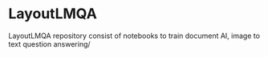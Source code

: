 # LayoutLMQA
LayoutLMQA repository consist of notebooks to train document AI, image to text question answering/
